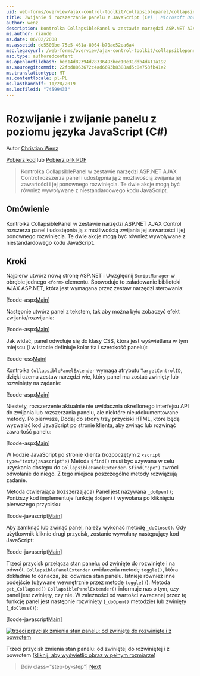 ```yaml
---
uid: web-forms/overview/ajax-control-toolkit/collapsiblepanel/collapsing-and-expanding-a-panel-from-javascript-cs
title: Zwijanie i rozszerzanie panelu z JavaScript (C#) | Microsoft Docs
author: wenz
description: Kontrolka CollapsiblePanel w zestawie narzędzi ASP.NET AJAX Control rozszerza panel i udostępnia ją z możliwością zwijania jej zawartości i rozszerzania jej...
ms.author: riande
ms.date: 06/02/2008
ms.assetid: de5500be-75e5-461a-8064-b70ae52ea6a4
msc.legacyurl: /web-forms/overview/ajax-control-toolkit/collapsiblepanel/collapsing-and-expanding-a-panel-from-javascript-cs
msc.type: authoredcontent
ms.openlocfilehash: bed14d82394d28336493bec10e31ddb4d411a192
ms.sourcegitcommit: 22fbd8863672c4ad6693b8388ad5c8e753fb41a2
ms.translationtype: MT
ms.contentlocale: pl-PL
ms.lasthandoff: 11/28/2019
ms.locfileid: "74599433"
---
```

# <a name="collapsing-and-expanding-a-panel-from-javascript-c"></a>Rozwijanie i zwijanie panelu z poziomu języka JavaScript (C#)

Autor [Christian Wenz](https://github.com/wenz)

[Pobierz kod](https://download.microsoft.com/download/8/a/a/8aab3c3e-de6f-463f-805c-5fda567eef6e/CollapsiblePanel1.cs.zip) lub [Pobierz plik PDF](https://download.microsoft.com/download/b/6/a/b6ae89ee-df69-4c87-9bfb-ad1eb2b23373/collapsiblepanel1CS.pdf)

> Kontrolka CollapsiblePanel w zestawie narzędzi ASP.NET AJAX Control rozszerza panel i udostępnia ją z możliwością zwijania jej zawartości i jej ponownego rozwinięcia. Te dwie akcje mogą być również wywoływane z niestandardowego kodu JavaScript.

## <a name="overview"></a>Omówienie

Kontrolka CollapsiblePanel w zestawie narzędzi ASP.NET AJAX Control rozszerza panel i udostępnia ją z możliwością zwijania jej zawartości i jej ponownego rozwinięcia. Te dwie akcje mogą być również wywoływane z niestandardowego kodu JavaScript.

## <a name="steps"></a>Kroki

Najpierw utwórz nową stronę ASP.NET i Uwzględnij `ScriptManager` w obrębie jednego `<form>` elementu. Spowoduje to załadowanie biblioteki AJAX ASP.NET, która jest wymagana przez zestaw narzędzi sterowania:

[!code-aspx[Main](collapsing-and-expanding-a-panel-from-javascript-cs/samples/sample1.aspx)]

Następnie utwórz panel z tekstem, tak aby można było zobaczyć efekt zwijania/rozwijania:

[!code-aspx[Main](collapsing-and-expanding-a-panel-from-javascript-cs/samples/sample2.aspx)]

Jak widać, panel odwołuje się do klasy CSS, która jest wyświetlana w tym miejscu (i w istocie definiuje kolor tła i szerokość panelu):

[!code-css[Main](collapsing-and-expanding-a-panel-from-javascript-cs/samples/sample3.css)]

Kontrolka `CollapsiblePanelExtender` wymaga atrybutu `TargetControlID`, dzięki czemu zestaw narzędzi wie, który panel ma zostać zwinięty lub rozwinięty na żądanie:

[!code-aspx[Main](collapsing-and-expanding-a-panel-from-javascript-cs/samples/sample4.aspx)]

Niestety, rozszerzenie aktualnie nie uwidacznia określonego interfejsu API do zwijania lub rozszerzania panelu, ale niektóre nieudokumentowane metody. Po pierwsze, Dodaj do strony trzy przyciski HTML, które będą wyzwalać kod JavaScript po stronie klienta, aby zwinąć lub rozwinąć zawartość panelu:

[!code-aspx[Main](collapsing-and-expanding-a-panel-from-javascript-cs/samples/sample5.aspx)]

W kodzie JavaScript po stronie klienta (rozpoczętym z `<script type="text/javascript">`) Metoda `$find()` musi być używana w celu uzyskania dostępu do `CollapsiblePanelExtender`. `$find("cpe")` zwróci odwołanie do niego. Z tego miejsca poszczególne metody rozwiązują zadanie.

Metoda otwierająca (rozszerzająca) Panel jest nazywana `_doOpen()`; Poniższy kod implementuje funkcję `doOpen()` wywołana po kliknięciu pierwszego przycisku:

[!code-javascript[Main](collapsing-and-expanding-a-panel-from-javascript-cs/samples/sample6.js)]

Aby zamknąć lub zwinąć panel, należy wykonać metodę `_doClose()`. Gdy użytkownik kliknie drugi przycisk, zostanie wywołany następujący kod JavaScript:

[!code-javascript[Main](collapsing-and-expanding-a-panel-from-javascript-cs/samples/sample7.js)]

Trzeci przycisk przełącza stan panelu: od zwinięte do rozwinięte i na odwrót. `CollapsiblePanelExtender` uwidacznia metodę `toggle()`, która dokładnie to oznacza, że: odwraca stan panelu. Istnieje również inne podejście (używane wewnętrznie przez metodę `toggle()`): Metoda `get_Collapsed()` `CollapsiblePanelExtender()` informuje nas o tym, czy panel jest zwinięty, czy nie. W zależności od wartości zwracanej przez tę funkcję panel jest następnie rozwinięty (`_doOpen()` metodzie) lub zwinięty (`_doClose()`):

[!code-javascript[Main](collapsing-and-expanding-a-panel-from-javascript-cs/samples/sample8.js)]

[![trzeci przycisk zmienia stan panelu: od zwinięte do rozwinięte i z powrotem](collapsing-and-expanding-a-panel-from-javascript-cs/_static/image2.png)](collapsing-and-expanding-a-panel-from-javascript-cs/_static/image1.png)

Trzeci przycisk zmienia stan panelu: od zwiniętej do rozwiniętej i z powrotem ([kliknij, aby wyświetlić obraz w pełnym rozmiarze](collapsing-and-expanding-a-panel-from-javascript-cs/_static/image3.png))

> [!div class="step-by-step"]
> [Next](collapsing-and-expanding-a-panel-from-javascript-vb.md)
